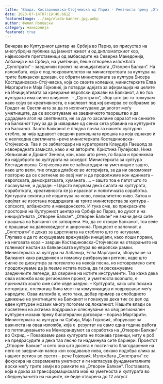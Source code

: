 ```yaml
---
title: 'Влада: Костадиновска-Стојчевска од Париз - Уметноста преку „Отворен Балкан“ нè зближува со Европа - 14 ЈУЛИ 2023'
date: 2023-07-14T07:19:40.661Z
featuredImage: ../img/vlada-banner.jpg.webp
author: Филип Поповски
category: македонија
featured: true
---
```

Вечерва во Културниот центар на Србија во Париз, во присуство на многубројна публика од јавниот живот и од дипломатскиот кор, највисоките претставници од амбасадите на Северна Македонија, Албанија и на Србија, на уметници, беше отворена изложбата „Супстрати“ – заеднички проект на иницијативата „Отворен Балкан“.
На изложбата, која е под покровителство на министерствата за култура на трите балкански држави, се обрати министерката за култура Бисера Костадиновска-Стојчевска, која со своите колешки, министерките Елва Маргарити и Маја Гојковиќ, ја потврди идејата за афирмација на целите на Иницијативата за креирање европски држави на Балканот, а во тоа културата има силно влијание. 
– „Супстрати“, збор што јас го толкувам како сојуз во креативноста, е насловот под кој вечерва се собравме во Градот на Светлината за да го испочитуваме дијалогот меѓу уметниците, да се восхитуваме на заедничкото творештво и да додадеме агол на светлината, не за да го засилиме одразот на сенките на Балканот туку за да ја извадиме од сенка сета убавина на културите на Балканот. Зашто Балканот е плодна почва за нашето културно стебло, за чија здравост сведочи раскошната крошна на која еднакво ѝ е неопходна светлината –рече министерката Костадиновска-Стојчевска.
Таа ѝ се заблагодари на кураторката Клаудија Паецолд за извонредната замисла, како и на авторите: Кристина Пулејкова, Нина Жељковиќ и Дриант Зенели, кои, како што рече, го бараа и проникнаа во најдоброто во културата на соседот.
Министерката за култура Костадиновска-Стојчевска им се заблагодари на уметниците зашто, како што вели, тие отидоа длабоко во историјата, за да ни овозможат повторно да се сретнеме во овој миг и да продолжиме кон иднината – европската, демократската, хуманата .... – зашто тоа е патот што го посакуваме, и додаде:
– Цврсто верувам дека силата на културата, соработката, креативноста ќе ја израснат и политичката соработка. Културата секогаш нè издигнува на ново, поквалитетно ниво. Затоа и овојпат не изостана поддршката на трите министерства за култура – српското, албанското и македонското. И тука сме, во прекрасните простории на Културниот центар на Србија во Париз, во духот и на иницијативата „Отворен Балкан“. „Отворен Балкан“ не значи дека сите прашања на Балканот се затворени. Но, да се отвори Балканот, тоа веќе е прашање на далековидост и широчина. Процесот е започнат, а „Супстрати“ е доказ за цврстината на стеблото што го негуваме. Глупаво е да го искушуваме врежувајќи иницијали, како лоши пораки, на неговата кора – заврши Костадиновска-Стојчевски на отворањето на големиот настан за балканската култура во европски рамки.
Министерката за култура на Албанија, Елва Маргарити, зборуваше за Балканот како раздвижен и помалку разбрануван регион, каде што силно се дискутира за потеклото на некоја песна, но истовремено сите продолжуваме да ја пееме истата песна, да ги раскажуваме заедничките легенди, да свириме на истите инструменти. Таа кажа дека оваа изложба како регионален проект, и уметноста воопшто, е причината зошто сме сите овде заедно.
– Културата, како што покажа историјата, отсекогаш била мост на комуникација и поврзување меѓу народите. Оваа изложба е, исто така, добар пример за слободното движење на уметниците на Балканот и покажува дека тие се дел од еден културен мозаик многу поголем од локалниот. Нашите влади се посветени на активна поддршка и олеснување на овој регионален културен мозаик преку билатерални договори – порача Маргарити.
Министерката за култура на Србија, Маја Гојковиќ, зборуваше за важноста на оваа изложба, која е  резултат на само една година работа по потпишувањето на Меморандумот за соработка на „Отворен Балкан“ во Охрид.
– Покажавме дека културата не познава граници, ниту е роб на предрасудите и дека таа лесно ги надминува сите бариери. Проектот „Отворен Балкан“ и сето она што досега е постигнато благодарение на него се заеднички напор кон создавање нова, секако подобра слика за нашиот регион во светот – рече Гојковиќ.
Изложбата „Супстрати“ се фокусира на современата уметност и ги нагласува фундаменталните врски меѓу трите земји во рамките на „Отворен Балкан“. Поставката, која е доказ за трансформациската моќ на уметноста и културата во обединувањето на нациите, ќе биде отворена до 12 август.
 
